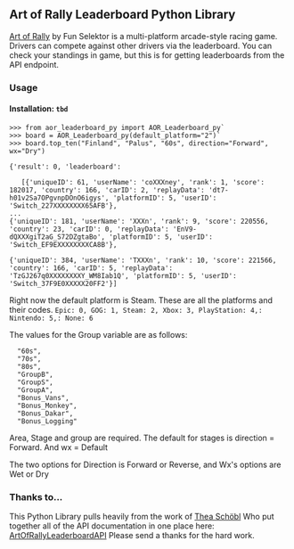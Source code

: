 ## Art of Rally Leaderboard Python Library

[Art of Rally](https://www.funselektor.com/) by Fun Selektor is a multi-platform arcade-style racing game. Drivers can compete against other drivers via the
leaderboard. You can check your standings in game, but this is for getting leaderboards from the API endpoint.

### Usage

#### Installation: `tbd`
 ```
>>> from aor_leaderboard_py import AOR_Leaderboard_py`
>>> board = AOR_Leaderboard_py(default_platform="2")`
>>> board.top_ten("Finland", "Palus", "60s", direction="Forward", wx="Dry")

 {'result': 0, 'leaderboard': 

    [{'uniqueID': 61, 'userName': 'coXXXney', 'rank': 1, 'score': 182017, 'country': 166, 'carID': 2, 'replayData': 'dt7-h01v2Sa7OPgvnpDOnO6igys', 'platformID': 5, 'userID': 'Switch_227XXXXXXXX65AFB'},  
...
 {'uniqueID': 181, 'userName': 'XXXn', 'rank': 9, 'score': 220556, 'country': 23, 'carID': 0, 'replayData': 'EnV9-dQXXXgiT2aG_S72DZgtaBo', 'platformID': 5, 'userID': 'Switch_EF9EXXXXXXXXCA8B'}, 

 {'uniqueID': 384, 'userName': 'TXXXn', 'rank': 10, 'score': 221566, 'country': 166, 'carID': 5, 'replayData': 'TzGJ267q0XXXXXXXXY_WM8Iab1Q', 'platformID': 5, 'userID': 'Switch_37F9E0XXXXX20FF2'}]

```
 Right now the default platform is Steam. These are all the platforms and their codes.
    ```
      Epic: 0,
      GOG: 1,
      Steam: 2,
      Xbox: 3,
      PlayStation: 4,:
      Nintendo: 5,:
      None: 6
    ```

The values for the Group variable are as follows:
```
  "60s",
  "70s", 
  "80s",
  "GroupB",
  "GroupS",
  "GroupA",
  "Bonus_Vans",
  "Bonus_Monkey",
  "Bonus_Dakar",
  "Bonus_Logging"

```


Area, Stage and group are required. The default for stages is direction = Forward. And wx = Default

The two options for Direction is Forward or Reverse, and Wx's options are Wet or Dry 


### Thanks to...
This Python Library pulls heavily from the work of [Thea Schöbl](https://github.com/Theaninova) Who put together all of
the API documentation in one place here: [ArtOfRallyLeaderboardAPI](https://github.com/Theaninova/ArtOfRallyLeaderboardAPI)
Please send a thanks for the hard work.

